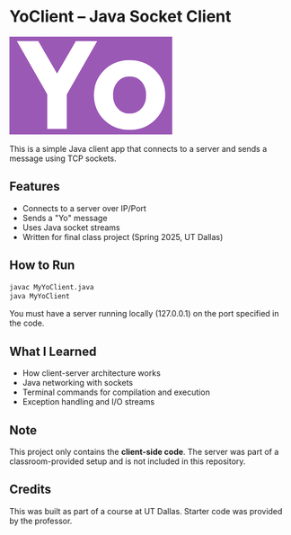 # YoClient – Java Socket Client

![Logo](yo.png)

This is a simple Java client app that connects to a server and sends a message using TCP sockets.

## Features
- Connects to a server over IP/Port
- Sends a "Yo" message
- Uses Java socket streams
- Written for final class project (Spring 2025, UT Dallas)

## How to Run
```bash
javac MyYoClient.java
java MyYoClient
```

You must have a server running locally (127.0.0.1) on the port specified in the code.

## What I Learned
- How client-server architecture works
- Java networking with sockets
- Terminal commands for compilation and execution
- Exception handling and I/O streams

## Note
This project only contains the **client-side code**. The server was part of a classroom-provided setup and is not included in this repository.

## Credits
This was built as part of a course at UT Dallas. Starter code was provided by the professor.
